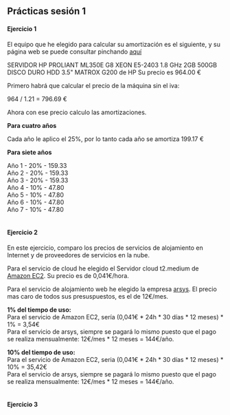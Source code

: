 <h2>Prácticas sesión 1</h2>

<h4>Ejercicio 1</h4>

El equipo que he elegido para calcular su amortización es el siguiente, y su página web se puede consultar pinchando <a href=http://www.dynos.es/servidor-hp-proliant-ml350e-g8-xeon-e5-2403-1.8-ghz-2gb-500gb-disco-duro-hdd-3.5-matrox-g200-887111422361__470065-695.html:>aquí</a>

SERVIDOR HP PROLIANT ML350E G8 XEON E5-2403 1.8 GHz 2GB 500GB DISCO DURO HDD 3.5" MATROX G200 de HP
Su precio es 964.00 €

Primero habrá que calcular el precio de la máquina sin el iva:

964 / 1.21 = 796.69 €

Ahora con ese precio calculo las amortizaciones.

<strong>Para cuatro años</strong>

Cada año le aplico el 25%, por lo tanto cada año se amortiza 199.17 €

<strong>Para siete años</strong>

Año 1 - 20% - 159.33<br>
Año 2 - 20% - 159.33<br>
Año 3 - 20% - 159.33<br>
Año 4 - 10% - 47.80<br>
Año 5 - 10% - 47.80<br>
Año 6 - 10% - 47.80<br>
Año 7 - 10% - 47.80<br><br>


<h4>Ejercicio 2</h4>

En este ejercicio, comparo los precios de servicios de alojamiento en Internet y de proveedores de servicios en la nube.

Para el servicio de cloud he elegido el Servidor cloud t2.medium de [Amazon EC2](http://aws.amazon.com/es/ec2/pricing/). Su precio es de 0,041€/hora.

Para el servicio de alojamiento web he elegido la empresa [arsys](http://www.arsys.es/hosting?gclid=CIaA-tz5rsECFQgXwwodo30AOw). El precio mas caro de todos sus presuspuestos, es el de 12€/mes.


<strong>1% del tiempo de uso:</strong><br>
Para el servicio de Amazon EC2, sería (0,041€ * 24h * 30 días * 12 meses) * 1% = 3,54€<br>
Para el servicio de arsys, siempre se pagará lo mismo puesto que el pago se realiza mensualmente: 12€/mes * 12 meses = 144€/año.<br>


<strong>10% del tiempo de uso:</strong><br>
Para el servicio de Amazon EC2, seria (0,041€ * 24h * 30 días * 12 meses) * 10% = 35,42€ <br>
Para el servicio de arsys, siempre se pagará lo mismo puesto que el pago se realiza mensualmente: 12€/mes * 12 meses = 144€/año.<br><br>


<h4>Ejercicio 3</h4>







